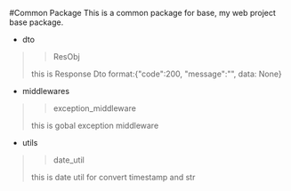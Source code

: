 #Common Package
This is a common package for base, my web project base package.

+ dto
>>ResObj 
> 
>this is Response Dto format:{"code":200, "message":"", data: None}


+ middlewares
>>exception_middleware
> 
> this is gobal exception middleware

+ utils
>> date_util
> 
> this is date util for convert timestamp and str